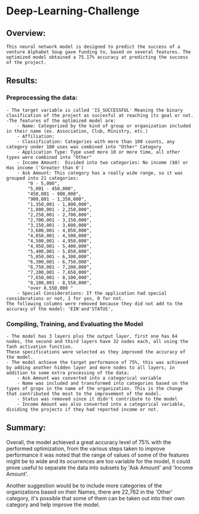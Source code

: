 # Deep-Learning-Challenge

## Overview:
    This neural network model is designed to predict the success of a venture Alphabet Soup gave funding to, based on several features. The optimized model obtained a 75.17% accuracy at predicting the success of the project.


## Results: 
### Preprocessing the data:
    - The target variable is called 'IS_SUCCESSFUL' Meaning the binary clasification of the project as succesful at reaching its goal or not.
    -The features of the optimized model are:
        - Name: Categorized by the kind of group or organization included in their name (ex. Association, Club, Ministry, etc.)
        - Affiliation:
        - Classification: Categories with more than 100 counts, any category under 100 uses was combined into "Other" Category
        - Application Type: Type used more 10 or more time, all other types were combined into "Other"
        - Income Amount:  Divided into two categories: No income ($0) or Has income ('Greater than 0')
        - Ask Amount: This category has a really wide range, so it was grouped into 21 categories:
            "0 - 5,000",
            "5,001 - 450,000",
            "450,001 - 900,000",
            "900,001 - 1,350,000",
            "1,350,001 - 1,800,000",
            "1,800,001 - 2,250,000",
            "2,250,001 - 2,700,000",
            "2,700,001 - 3,150,000",
            "3,150,001 - 3,600,000",
            "3,600,001 - 4,050,000",
            "4,050,001 - 4,500,000",
            "4,500,001 - 4,950,000",
            "4,950,001 - 5,400,000",
            "5,400,001 - 5,850,000",
            "5,850,001 - 6,300,000",
            "6,300,001 - 6,750,000",
            "6,750,001 - 7,200,000",
            "7,200,001 - 7,650,000",
            "7,650,001 - 8,100,000",
            "8,100,001 - 8,550,000",
            "over 8,550,000 "
        - Special Considerations: If the application had special considerations or not, 1 for yes, 0 for not.
    The following columns were removed because they did not add to the accuracy of the model: 'EIN'and'STATUS',

### Compiling, Training, and Evaluating the Model
    - The model has 3 layers plus the output layer, first one has 64 nodes, the second and third layers have 32 nodes each, all using the Tanh activation function.
    These specifications were selected as they improved the accuracy of the model.
    - The model achieve the target performance of 75%, this was achieved by adding another hidden layer and more nodes to all layers, in addition to some extra processing of the data:
        - Ask Amount was converted into a categorical variable
        - Name was included and transformed into categories based on the types of grops in the name of the organization. This is the change that contributed the most to the improvement of the model.
        - Status was removed since it didn't contribute to the model
        - Income Amount was also converted into a categorical variable, dividing the projects if they had reported income or not. 

## Summary: 

Overall, the model achieved a great accuracy level of 75% with the performed optimization, from the various steps taken to improve performance it was noted that the range of values of some of the features might be to wide and its ocurrences are too variable for the model, it could prove useful to separate the data into subsets by 'Ask Amount' and 'Income Amount'. 

Another suggestion would be to include more categories of the organizations based on their Names, there are 22,762 in the 'Other' category, it's possible that some of them can be taken out into their own category and help improve the model.
